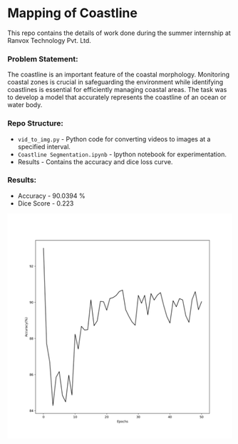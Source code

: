 # Mapping of Coastline
This repo contains the details of work done during the summer internship at Ranvox Technology Pvt. Ltd.

### Problem Statement:
The coastline is an important feature of the coastal morphology. Monitoring coastal zones is crucial in safeguarding the environment while identifying coastlines is essential for efficiently managing coastal areas. The task was to develop a model that accurately represents the coastline of an ocean or water body.

### Repo Structure:

* `vid_to_img.py` - Python code for converting videos to images at a specified interval.
* `Coastline Segmentation.ipynb` - Ipython notebook for experimentation.
* Results - Contains the accuracy and dice loss curve.

### Results:
* Accuracy - 90.0394 %
* Dice Score - 0.223

![alt text](https://github.com/K0vidsharma/Internship-coastline-segment/blob/a720265f472747da6fde503593c0a389d94a4ed8/results/Coastline%20Segmentation-acc.png?raw=true)








